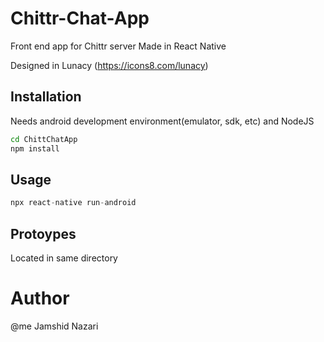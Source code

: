 # Chittr-Chat-App

Front end app for Chittr server 
Made in React Native 

Designed in Lunacy (https://icons8.com/lunacy)
 
## Installation
 Needs android development environment(emulator, sdk, etc) and NodeJS

```bash
cd ChittChatApp
npm install 
```

## Usage

```python
npx react-native run-android

```


## Protoypes
Located in same directory

# Author
@me Jamshid Nazari
